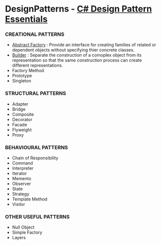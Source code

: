 # DesignPatterns - [C# Design Pattern Essentials](https://www.amazon.com/gp/product/0956575862/ref=as_li_tl?ie=UTF8&camp=1789&creative=9325&creativeASIN=0956575862&linkCode=as2&tag=hany89-20&linkId=65a7da91cad94f600a6e4b21c60f1617)

### CREATIONAL PATTERNS
- [Abstract Factory](../master/DesignPatternSamples/CreationalPatterns.AbstractFactory) : Provide an interface for creating families of related or dependent objects without specifying thier concrete classes.
- [Builder](../master/DesignPatternSamples/CreationalPatterns.Builder) : Separate the construction of a comoplex object from its representation so that the same construction process can create different representations.
- Factory Method
- Prototype
- Singleton

### STRUCTURAL PATTERNS
- Adapter
- Bridge
- Composite
- Decorator
- Facade
- Flyweight
- Proxy

### BEHAVIOURAL PATTERNS
- Chain of Responsibility
- Command
- Interpreter
- Iterator
- Memento
- Observer
- State
- Strategy
- Template Method
- Visitor

### OTHER USEFUL PATTERNS
- Null Object
- Simple Factory
- Layers
